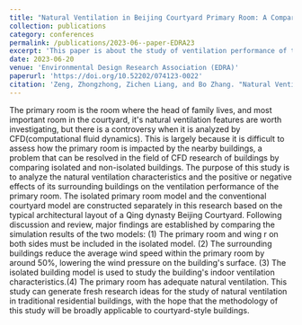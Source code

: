 ```yaml
---
title: "Natural Ventilation in Beijing Courtyard Primary Room: A Comparison of Isolated and Non-Isolated Buildings"
collection: publications
category: conferences
permalink: /publications/2023-06--paper-EDRA23
excerpt: 'This paper is about the study of ventilation performance of traditional residential buildings in Beijing.'
date: 2023-06-20
venue: 'Environmental Design Research Association (EDRA)'
paperurl: 'https://doi.org/10.52202/074123-0022'
citation: 'Zeng, Zhongzhong, Zichen Liang, and Bo Zhang. "Natural Ventilation in Beijing Courtyard Primary Room: A Comparison of Isolated and Non-Isolated Buildings." ENVIRONMENT AND HEALTH: Global/Local Challenges and Actions. EDRA, 2023.https://doi.org/10.52202/074123-0022'
---
```


The primary room is the room where the head of family lives, and most important room in the courtyard, it's natural ventilation features are worth investigating, but there is a controversy when it is analyzed by CFD(computational fluid dynamics). This is largely because it is difficult to assess how the primary room is impacted by the nearby buildings, a problem that can be resolved in the field of CFD research of buildings by comparing isolated and non-isolated buildings. The purpose of this study is to analyze the natural ventilation characteristics and the positive or negative effects of its surrounding buildings on the ventilation performance of the primary room. The isolated primary room model and the conventional courtyard model are constructed separately in this research based on the typical architectural layout of a Qing dynasty Beijing Courtyard. Following discussion and review, major findings are established by comparing the simulation results of the two models: (1) The primary room and wing r on both sides must be included in the isolated model. (2) The surrounding buildings reduce the average wind speed within the primary room by around 50%, lowering the wind pressure on the building's surface. (3) The isolated building model is used to study the building's indoor ventilation characteristics.(4) The primary room has adequate natural ventilation. This study can generate fresh research ideas for the study of natural ventilation in traditional residential buildings, with the hope that the methodology of this study will be broadly applicable to courtyard-style buildings. 
